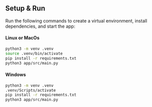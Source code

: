 ## Setup & Run

Run the following commands to create a virtual environment, install dependencies, and start the app:

<h4> Linux or MacOs </h4>

```bash
python3 -m venv .venv
source .venv/bin/activate
pip install -r requirements.txt
python3 app/src/main.py
```

<h4> Windows </h4>

```bash
python3 -m venv .venv
.venv/Scripts/activate
pip install -r requirements.txt
python3 app/src/main.py
```